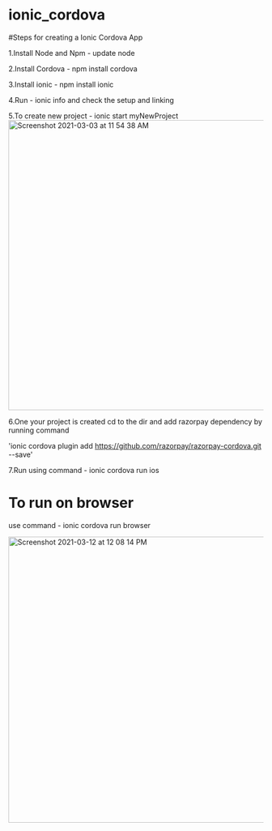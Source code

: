 # ionic_cordova

#Steps for creating a Ionic Cordova App

1.Install Node and Npm - update node 

2.Install Cordova - npm install cordova 

3.Install ionic - npm install ionic 

4.Run - ionic info and check the setup and linking


5.To create new project - ionic start myNewProject 
<img width="573" alt="Screenshot 2021-03-03 at 11 54 38 AM" src="https://user-images.githubusercontent.com/78246948/110366184-f4b09000-806b-11eb-9b26-8570d8131d6e.png">


6.One your project is created cd to the dir and add razorpay dependency by running command

'ionic cordova plugin add https://github.com/razorpay/razorpay-cordova.git --save'

7.Run using command - ionic cordova run ios



# To run on browser 

use command - ionic cordova run browser

<img width="565" alt="Screenshot 2021-03-12 at 12 08 14 PM" src="https://user-images.githubusercontent.com/78246948/110902325-b943e900-832b-11eb-82d9-c98e272ce487.png">
